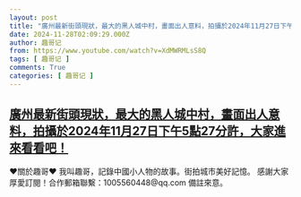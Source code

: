 ```yaml
---
layout: post
title: "廣州最新街頭現狀，最大的黑人城中村，畫面出人意料，拍攝於2024年11月27日下午5點27分許，大家進來看看吧！"
date: 2024-11-28T02:09:29.000Z
author: 趣哥记
from: https://www.youtube.com/watch?v=XdMWRMLsS8Q
tags: [ 趣哥记 ]
comments: True
categories: [ 趣哥记 ]
---
```

<!--1732759769000-->
[廣州最新街頭現狀，最大的黑人城中村，畫面出人意料，拍攝於2024年11月27日下午5點27分許，大家進來看看吧！](https://www.youtube.com/watch?v=XdMWRMLsS8Q)
------

<div>
♥關於趣哥♥  我叫趣哥，記錄中國小人物的故事。街拍城市美好記憶。  感謝大家厚愛訂閱！合作郵箱聯繫：1005560448@qq.com 備註來意。
</div>
